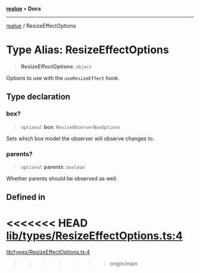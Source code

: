 [**realue**](../README.md) • **Docs**

***

[realue](../README.md) / ResizeEffectOptions

# Type Alias: ResizeEffectOptions

> **ResizeEffectOptions**: `object`

Options to use with the `useResizeEffect` hook.

## Type declaration

### box?

> `optional` **box**: `ResizeObserverBoxOptions`

Sets which box model the observer will observe changes to.

### parents?

> `optional` **parents**: `boolean`

Whether parents should be observed as well.

## Defined in

<<<<<<< HEAD
[lib/types/ResizeEffectOptions.ts:4](https://github.com/nevoland/realue/blob/cbce77129663d64110c6eeb5270a3b7841e0b453/lib/types/ResizeEffectOptions.ts#L4)
=======
[lib/types/ResizeEffectOptions.ts:4](https://github.com/nevoland/realue/blob/90be82ca388547f529d338e720e90d4eeb8b3263/lib/types/ResizeEffectOptions.ts#L4)
>>>>>>> origin/main
